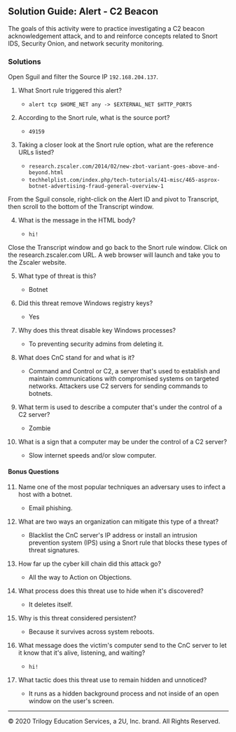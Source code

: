 ## Solution Guide: Alert - C2 Beacon

The goals of this activity were to practice investigating a C2 beacon acknowledgement attack, and to and reinforce concepts related to Snort IDS, Security Onion, and network security monitoring.

### Solutions

Open Sguil and filter the Source IP `192.168.204.137`.

1. What Snort rule triggered this alert?

    - `alert tcp $HOME_NET any -> $EXTERNAL_NET $HTTP_PORTS`

2. According to the Snort rule, what is the source port?

     - `49159`

3. Taking a closer look at the Snort rule option, what are the reference URLs listed?

    - `research.zscaler.com/2014/02/new-zbot-variant-goes-above-and-beyond.html`
    - `techhelplist.com/index.php/tech-tutorials/41-misc/465-asprox-botnet-advertising-fraud-general-overview-1`

From the Sguil console, right-click on the Alert ID and pivot to Transcript, then scroll to the bottom of the Transcript window.

4. What is the message in the HTML body?

    - `hi!`

Close the Transcript window and go back to the Snort rule window. Click on the research.zscaler.com URL. A web browser will launch and take you to the Zscaler website.  

5. What type of threat is this?

    -  Botnet

6. Did this threat remove Windows registry keys?

    - Yes

7. Why does this threat disable key Windows processes?

    - To preventing security admins from deleting it.

9. What does CnC stand for and what is it?

    - Command and Control or C2, a server that's used to establish and maintain communications with compromised systems on targeted networks. Attackers use C2 servers for sending commands to botnets.

9. What term is used to describe a computer that's under the control of a C2 server?

    - Zombie 

10. What is a sign that a computer may be under the control of a C2 server?

    - Slow internet speeds and/or slow computer.

#### Bonus Questions

11. Name one of the most popular techniques an adversary uses to infect a host with a botnet.

    - Email phishing.

12. What are two ways an organization can mitigate this type of a threat?

    - Blacklist the CnC server's IP address or install an intrusion prevention system (IPS) using a Snort rule that blocks these types of threat signatures.

13. How far up the cyber kill chain did this attack go?

    - All the way to Action on Objections.

14. What process does this threat use to hide when it's discovered?

    - It deletes itself.

15. Why is this threat considered persistent?

    - Because it survives across system reboots.

16. What message does the victim's computer send to the CnC server to let it know that it's alive, listening, and waiting?

    - `hi!`

17. What tactic does this threat use to remain hidden and unnoticed?

    - It runs as a hidden background process and not inside of an open window on the user's screen.

---
© 2020 Trilogy Education Services, a 2U, Inc. brand. All Rights Reserved.
